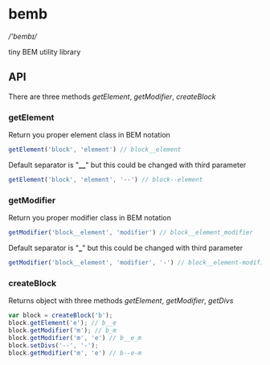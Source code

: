 # bemb

*/'bembɪ/*

tiny BEM utility library

## API
There are three methods *getElement*, *getModifier*, *createBlock*

### getElement
Return you proper element class in BEM notation

```js
getElement('block', 'element') // block__element
```

Default separator is "**__**" but this could be changed with third parameter

```js
getElement('block', 'element', '--') // block--element
```

### getModifier
Return you proper modifier class in BEM notation

```js
getModifier('block__element', 'modifier') // block__element_modifier
```

Default separator is "**_**" but this could be changed with third parameter

```js
getModifier('block__element', 'modifier', '-') // block__element-modifier
```

### createBlock
Returns object with three methods *getElement*, *getModifier*, *getDivs*

```js
var block = createBlock('b');
block.getElement('e'); // b__e
block.getModifier('m'); // b_m
block.getModifier('m', 'e') // b__e_m
block.setDivs('--', '-');
block.getModifier('m', 'e') // b--e-m
```
